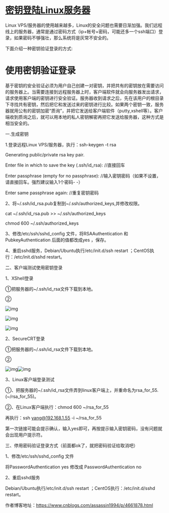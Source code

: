 # [密钥登陆Linux服务器](https://www.cnblogs.com/assassin1994/p/4661878.html)

Linux VPS/服务器的使用越来越多，Linux的安全问题也需要日渐加强。我们远程线上的服务器，通常是通过密码方式（ip+帐号+密码，可能还多一个ssh端口）登录，如果密码不够强壮，那么系统将是灰常不安全的。

下面介绍一种密钥验证登录的方式:

# 使用密钥验证登录

基于密钥的安全验证必须为用户自己创建一对密钥，并把共有的密钥放在需要访问的服务器上。当需要连接到远程服务器上时，客户端软件就会向服务器发出请求，请求使用客户端的密钥进行安全验证。服务器收到请求之后，先在该用户的根目录下寻找共有密钥，然后把它和发送过来的密钥进行比较。如果两个密钥一致，服务器就用公有的密钥加密“质询”，并把它发送给客户端软件（putty,xshell等）。客户端收到质询之后，就可以用本地的私人密钥解密再把它发送给服务器，这种方式是相当安全的。

 

一.生成密钥

1.登录远程Linux  VPS/服务器，执行：ssh-keygen -t rsa 

Generating public/private rsa key pair.

Enter file in which to save the key (.ssh/id_rsa):                 //直接回车

Enter passphrase (empty for no passphrase):                   //输入密钥密码（如果不设置，请直接回车。强烈建议输入1个密码- -）

Enter same passphrase again:                              //重复密钥密码

2、将~/.ssh/id_rsa.pub复制到~/.ssh/authorized_keys,并修改权限。

cat ~/.ssh/id_rsa.pub >> ~/.ssh/authorized_keys

chmod 600 ~/.ssh/authorized_keys   

3、修改/etc/ssh/sshd_config 文件，将RSAAuthentication 和 PubkeyAuthentication 后面的值都改成yes ，保存。

4、重启sshd服务，Debian/Ubuntu执行/etc/init.d/ssh restart ；CentOS执行：/etc/init.d/sshd restart。

二、客户端测试使用密钥登录

1、XShell登录

①把服务器的~/.ssh/id_rsa文件下载到本地。

②

 ![img](https://images0.cnblogs.com/blog2015/760719/201507/201634184889223.png)

![img](https://images0.cnblogs.com/blog2015/760719/201507/201634398796321.jpg)

 ![img](https://images0.cnblogs.com/blog2015/760719/201507/201635022851476.png)

 

2、SecureCRT登录

①把服务器的~/.ssh/id_rsa文件下载到本地。

②

 ![img](https://images0.cnblogs.com/blog2015/760719/201507/201635215665120.png)![img](https://images0.cnblogs.com/blog2015/760719/201507/201635289889085.png)

3、Linux客户端登录测试

①、把服务器的~/.ssh/id_rsa文件弄到linux客户端上，并重命名为rsa_for_55. (~/rsa_for_55)。

②、在Linux客户端执行：chmod 600 ~/rsa_for_55 

   再执行：ssh yang@192.168.1.55 -i  ~/rsa_for_55 

​    第一次链接可能会提示确认，输入yes即可，再按提示输入密钥密码，没有问题就会出现用户提示符。

三、停用密码验证登录方式（前面都ok了，就把密码验证给取消吧）

1、修改/etc/ssh/sshd_config 文件

将PasswordAuthentication yes 修改成 PasswordAuthentication no

2、重启sshd服务

Debian/Ubuntu执行/etc/init.d/ssh restart ；CentOS执行：/etc/init.d/sshd restart。



作者博客地址：https://www.cnblogs.com/assassin1994/p/4661878.html